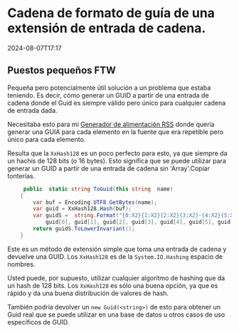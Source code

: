 # Cadena de formato de guía de una extensión de entrada de cadena.

<!--category-- C# -->
<datetime class="hidden">2024-08-07T17:17</datetime>

## Puestos pequeños FTW

Pequeña pero potencialmente útil solución a un problema que estaba teniendo. Es decir, cómo generar un GUID a partir de una entrada de cadena donde el Guid es siempre válido pero único para cualquier cadena de entrada dada.

Necesitaba esto para mi [Generador de alimentación RSS](/blog/addinganrssfilewithaspnetcore) donde quería generar una GUIA para cada elemento en la fuente que era repetible pero único para cada elemento.

Resulta que la `XxHash128` es un poco perfecto para esto, ya que siempre da un hachís de 128 bits (o 16 bytes). Esto significa que se puede utilizar para generar un GUID a partir de una entrada de cadena sin 'Array'.Copiar tonterías.

```csharp
     public  static string ToGuid(this string  name)
    {
        var buf = Encoding.UTF8.GetBytes(name);
        var guid = XxHash128.Hash(buf);
        var guidS =  string.Format("{0:X2}{1:X2}{2:X2}{3:X2}-{4:X2}{5:X2}-{6:X2}{7:X2}-{8:X2}{9:X2}-{10:X2}{11:X2}{12:X2}{13:X2}{14:X2}{15:X2}", 
            guid[0], guid[1], guid[2], guid[3], guid[4], guid[5], guid[6], guid[7], guid[8], guid[9], guid[10], guid[11], guid[12], guid[13], guid[14], guid[15]);
        return guidS.ToLowerInvariant();
    }
```

Este es un método de extensión simple que toma una entrada de cadena y devuelve una GUID. Los `XxHash128` es de la `System.IO.Hashing` espacio de nombres.

Usted puede, por supuesto, utilizar cualquier algoritmo de hashing que da un hash de 128 bits. Los `XxHash128` es sólo una buena opción, ya que es rápido y da una buena distribución de valores de hash.

También podría devolver un `new Guid(<string>)` de esto para obtener un Guid real que se puede utilizar en una base de datos u otros casos de uso específicos de GUID.